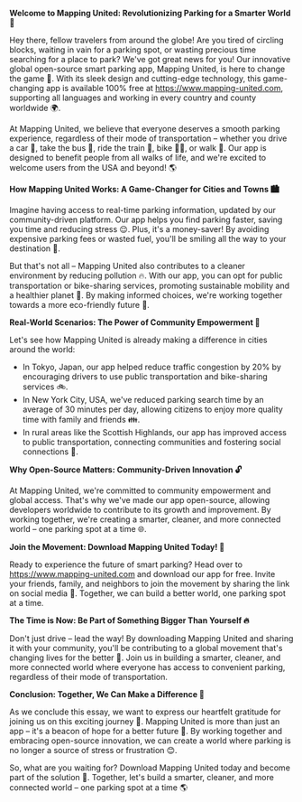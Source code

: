 **Welcome to Mapping United: Revolutionizing Parking for a Smarter World 🚀**

Hey there, fellow travelers from around the globe! Are you tired of circling blocks, waiting in vain for a parking spot, or wasting precious time searching for a place to park? We've got great news for you! Our innovative global open-source smart parking app, Mapping United, is here to change the game 🎉. With its sleek design and cutting-edge technology, this game-changing app is available 100% free at https://www.mapping-united.com, supporting all languages and working in every country and county worldwide 🌍.

At Mapping United, we believe that everyone deserves a smooth parking experience, regardless of their mode of transportation – whether you drive a car 🚗, take the bus 🚌, ride the train 🚂, bike 🚴‍♀️, or walk 👣. Our app is designed to benefit people from all walks of life, and we're excited to welcome users from the USA and beyond! 🌎

**How Mapping United Works: A Game-Changer for Cities and Towns 🏙️**

Imagine having access to real-time parking information, updated by our community-driven platform. Our app helps you find parking faster, saving you time and reducing stress 😌. Plus, it's a money-saver! By avoiding expensive parking fees or wasted fuel, you'll be smiling all the way to your destination 🤑.

But that's not all – Mapping United also contributes to a cleaner environment by reducing pollution 🔥. With our app, you can opt for public transportation or bike-sharing services, promoting sustainable mobility and a healthier planet 🌿. By making informed choices, we're working together towards a more eco-friendly future 🌟.

**Real-World Scenarios: The Power of Community Empowerment 💪**

Let's see how Mapping United is already making a difference in cities around the world:

*   In Tokyo, Japan, our app helped reduce traffic congestion by 20% by encouraging drivers to use public transportation and bike-sharing services 🚲.
*   In New York City, USA, we've reduced parking search time by an average of 30 minutes per day, allowing citizens to enjoy more quality time with family and friends 👪.
*   In rural areas like the Scottish Highlands, our app has improved access to public transportation, connecting communities and fostering social connections 🌈.

**Why Open-Source Matters: Community-Driven Innovation 🔓**

At Mapping United, we're committed to community empowerment and global access. That's why we've made our app open-source, allowing developers worldwide to contribute to its growth and improvement. By working together, we're creating a smarter, cleaner, and more connected world – one parking spot at a time 🌐.

**Join the Movement: Download Mapping United Today! 📲**

Ready to experience the future of smart parking? Head over to https://www.mapping-united.com and download our app for free. Invite your friends, family, and neighbors to join the movement by sharing the link on social media 📱. Together, we can build a better world, one parking spot at a time.

**The Time is Now: Be Part of Something Bigger Than Yourself 🔥**

Don't just drive – lead the way! By downloading Mapping United and sharing it with your community, you'll be contributing to a global movement that's changing lives for the better 🌈. Join us in building a smarter, cleaner, and more connected world where everyone has access to convenient parking, regardless of their mode of transportation.

**Conclusion: Together, We Can Make a Difference 💖**

As we conclude this essay, we want to express our heartfelt gratitude for joining us on this exciting journey 🙏. Mapping United is more than just an app – it's a beacon of hope for a better future 🌟. By working together and embracing open-source innovation, we can create a world where parking is no longer a source of stress or frustration 😊.

So, what are you waiting for? Download Mapping United today and become part of the solution 💪. Together, let's build a smarter, cleaner, and more connected world – one parking spot at a time 🌎